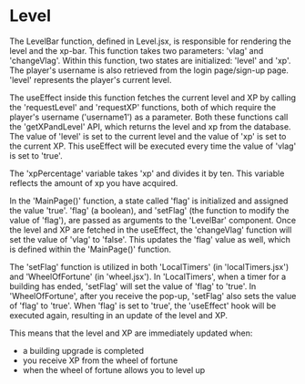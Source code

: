 # Level

The LevelBar function, defined in Level.jsx, is responsible for rendering the level and the xp-bar.
This function takes two parameters: 'vlag' and 'changeVlag'. Within this function, two states are initialized: 'level' and 'xp'. The player's username is also retrieved from the login page/sign-up page. 
'level' represents the player's current level.

The useEffect inside this function fetches the current level and XP by calling the 'requestLevel' and 'requestXP' functions, both of which require the player's username ('username1') as a parameter. 
Both these functions call the 'getXPandLevel' API, which returns the level and xp from the database. The value of 'level' is set to the current level and the value of 'xp' is set to the current XP.
This useEffect will be executed every time the value of 'vlag' is set to 'true'. 

The 'xpPercentage' variable takes 'xp' and divides it by ten. This variable reflects the amount of xp you have acquired.

In the 'MainPage()' function, a state called 'flag' is initialized and assigned the value 'true'. 
'flag' (a boolean), and 'setFlag' (the function to modify the value of 'flag'), are passed as arguments to the 'LevelBar' component.
Once the level and XP are fetched in the useEffect, the 'changeVlag' function will set the value of 'vlag' to 'false'. 
This updates the 'flag' value as well, which is defined within the 'MainPage()' function.

The 'setFlag' function is utilized in both 'LocalTimers' (in 'localTimers.jsx') and 'WheelOfFortune' (in 'wheel.jsx'). 
In 'LocalTimers', when a timer for a building has ended, 'setFlag' will set the value of 'flag' to 'true'. 
In 'WheelOfFortune', after you receive the pop-up, 'setFlag' also sets the value of 'flag' to 'true'.
When 'flag' is set to 'true', the 'useEffect' hook will be executed again, resulting in an update of the level and XP. 

This means that the level and XP are immediately updated when:

- a building upgrade is completed
- you receive XP from the wheel of fortune
- when the wheel of fortune allows you to level up


